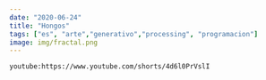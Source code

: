 ```yaml
---
date: "2020-06-24"
title: "Hongos"
tags: ["es", "arte","generativo","processing", "programacion"]
image: img/fractal.png
---
```


`youtube:https://www.youtube.com/shorts/4d6l0PrVslI`
